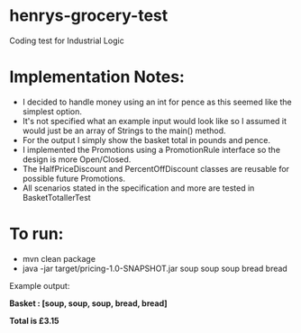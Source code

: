# henrys-grocery-test
Coding test for Industrial Logic


# Implementation Notes:
- I decided to handle money using an int for pence as this seemed like the simplest option.
- It's not specified what an example input would look like so I assumed it would just be an array of Strings to the main() method.
- For the output I simply show the basket total in pounds and pence.
- I implemented the Promotions using a PromotionRule interface so the design is more Open/Closed.
- The HalfPriceDiscount and PercentOffDiscount classes are reusable for possible future Promotions.
- All scenarios stated in the specification and more are tested in BasketTotallerTest


# To run:
- mvn clean package
- java -jar target/pricing-1.0-SNAPSHOT.jar soup soup soup bread bread

Example output:

**Basket : [soup, soup, soup, bread, bread]**

**Total is £3.15**
